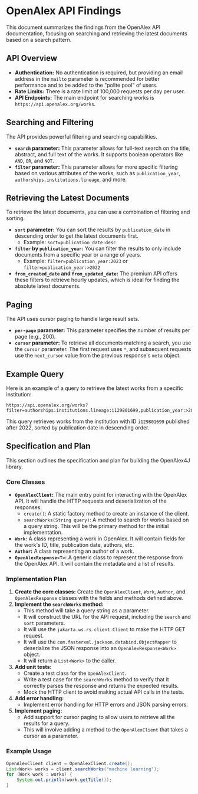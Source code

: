 # OpenAlex API Findings

This document summarizes the findings from the OpenAlex API documentation, focusing on searching and retrieving the latest documents based on a search pattern.

## API Overview

*   **Authentication:** No authentication is required, but providing an email address in the `mailto` parameter is recommended for better performance and to be added to the "polite pool" of users.
*   **Rate Limits:** There is a rate limit of 100,000 requests per day per user.
*   **API Endpoints:** The main endpoint for searching works is `https://api.openalex.org/works`.

## Searching and Filtering

The API provides powerful filtering and searching capabilities.

*   **`search` parameter:** This parameter allows for full-text search on the title, abstract, and full text of the works. It supports boolean operators like `AND`, `OR`, and `NOT`.
*   **`filter` parameter:** This parameter allows for more specific filtering based on various attributes of the works, such as `publication_year`, `authorships.institutions.lineage`, and more.

## Retrieving the Latest Documents

To retrieve the latest documents, you can use a combination of filtering and sorting.

*   **`sort` parameter:** You can sort the results by `publication_date` in descending order to get the latest documents first.
    *   Example: `sort=publication_date:desc`
*   **`filter` by `publication_year`:** You can filter the results to only include documents from a specific year or a range of years.
    *   Example: `filter=publication_year:2023` or `filter=publication_year:>2022`
*   **`from_created_date` and `from_updated_date`:** The premium API offers these filters to retrieve hourly updates, which is ideal for finding the absolute latest documents.

## Paging

The API uses cursor paging to handle large result sets.

*   **`per-page` parameter:** This parameter specifies the number of results per page (e.g., 200).
*   **`cursor` parameter:** To retrieve all documents matching a search, you use the `cursor` parameter. The first request uses `*`, and subsequent requests use the `next_cursor` value from the previous response's `meta` object.

## Example Query

Here is an example of a query to retrieve the latest works from a specific institution:

```
https://api.openalex.org/works?filter=authorships.institutions.lineage:i129801699,publication_year:>2022&sort=publication_date:desc
```

This query retrieves works from the institution with ID `i129801699` published after 2022, sorted by publication date in descending order.

## Specification and Plan

This section outlines the specification and plan for building the OpenAlex4J library.

### Core Classes

*   **`OpenAlexClient`:** The main entry point for interacting with the OpenAlex API. It will handle the HTTP requests and deserialization of the responses.
    *   `create()`: A static factory method to create an instance of the client.
    *   `searchWorks(String query)`: A method to search for works based on a query string. This will be the primary method for the initial implementation.
*   **`Work`:** A class representing a work in OpenAlex. It will contain fields for the work's ID, title, publication date, authors, etc.
*   **`Author`:** A class representing an author of a work.
*   **`OpenAlexResponse<T>`:** A generic class to represent the response from the OpenAlex API. It will contain the metadata and a list of results.

### Implementation Plan

1.  **Create the core classes:** Create the `OpenAlexClient`, `Work`, `Author`, and `OpenAlexResponse` classes with the fields and methods defined above.
2.  **Implement the `searchWorks` method:**
    *   This method will take a query string as a parameter.
    *   It will construct the URL for the API request, including the `search` and `sort` parameters.
    *   It will use the `jakarta.ws.rs.client.Client` to make the HTTP GET request.
    *   It will use the `com.fasterxml.jackson.databind.ObjectMapper` to deserialize the JSON response into an `OpenAlexResponse<Work>` object.
    *   It will return a `List<Work>` to the caller.
3.  **Add unit tests:**
    *   Create a test class for the `OpenAlexClient`.
    *   Write a test case for the `searchWorks` method to verify that it correctly parses the response and returns the expected results.
    *   Mock the HTTP client to avoid making actual API calls in the tests.
4.  **Add error handling:**
    *   Implement error handling for HTTP errors and JSON parsing errors.
5.  **Implement paging:**
    *   Add support for cursor paging to allow users to retrieve all the results for a query.
    *   This will involve adding a method to the `OpenAlexClient` that takes a cursor as a parameter.

### Example Usage

```java
OpenAlexClient client = OpenAlexClient.create();
List<Work> works = client.searchWorks("machine learning");
for (Work work : works) {
    System.out.println(work.getTitle());
}
```